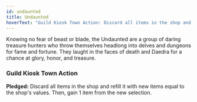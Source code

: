```yaml
---
id: undaunted
title: Undaunted
hoverText: "Guild Kiosk Town Action: Discard all items in the shop and refill it with new items equal to the shop's values. Then, gain 1 item from the new selection."
---
```


Knowing no fear of beast or blade, the Undaunted are a group of daring treasure hunters who throw themselves headlong into delves and dungeons for fame and fortune. They laught in the faces of death and Daedra for a chance at glory, honor, and treasure.

### Guild Kiosk Town Action
**Pledged:** Discard all items in the shop and refill it with new items equal to the shop's values. Then, gain 1 item from the new selection.